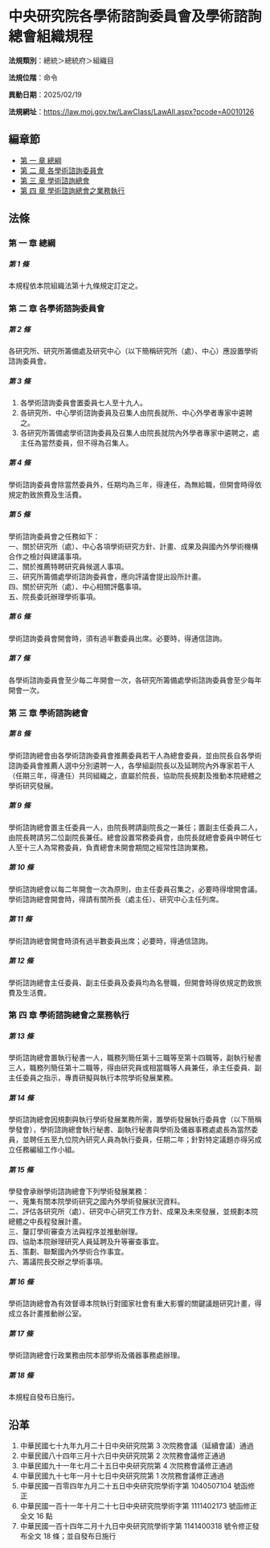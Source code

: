 # 中央研究院各學術諮詢委員會及學術諮詢總會組織規程




**法規類別**：總統＞總統府＞組織目

**法規位階**：命令

**異動日期**：2025/02/19  

**法規網址**：https://law.moj.gov.tw/LawClass/LawAll.aspx?pcode=A0010126


## 編章節
* [第 一 章 總綱](#第-一-章-總綱)
* [第 二 章 各學術諮詢委員會](#第-二-章-各學術諮詢委員會)
* [第 三 章 學術諮詢總會](#第-三-章-學術諮詢總會)
* [第 四 章 學術諮詢總會之業務執行](#第-四-章-學術諮詢總會之業務執行)
## 法條
### 第 一 章 總綱

##### 第 1 條
本規程依本院組織法第十九條規定訂定之。

### 第 二 章 各學術諮詢委員會

##### 第 2 條
各研究所、研究所籌備處及研究中心（以下簡稱研究所（處）、中心）應設置學術諮詢委員會。

##### 第 3 條
1. 各學術諮詢委員會置委員七人至十九人。
1. 各研究所、中心學術諮詢委員及召集人由院長就所、中心外學者專家中遴聘之。
1. 各研究所籌備處學術諮詢委員及召集人由院長就院內外學者專家中遴聘之，處主任為當然委員，但不得為召集人。

##### 第 4 條
學術諮詢委員會除當然委員外，任期均為三年，得連任，為無給職，但開會時得依規定酌致旅費及生活費。

##### 第 5 條
學術諮詢委員會之任務如下：  
一、關於研究所（處）、中心各項學術研究方針、計畫、成果及與國內外學術機構合作之檢討與建議事項。  
二、關於推薦特聘研究員候選人事項。  
三、研究所籌備處學術諮詢委員會，應向評議會提出設所計畫。  
四、關於研究所（處）、中心相關評鑑事項。  
五、院長委託辦理學術事項。

##### 第 6 條
學術諮詢委員會開會時，須有過半數委員出席。必要時，得通信諮詢。

##### 第 7 條
各學術諮詢委員會至少每二年開會一次，各研究所籌備處學術諮詢委員會至少每年開會一次。

### 第 三 章 學術諮詢總會

##### 第 8 條
學術諮詢總會由各學術諮詢委員會推薦委員若干人為總會委員，並由院長自各學術諮詢委員會推薦人選中分別遴聘一人，各學組副院長以及延聘院內外專家若干人（任期三年，得連任）共同組織之，直屬於院長，協助院長規劃及推動本院總體之學術研究發展。

##### 第 9 條
學術諮詢總會置主任委員一人，由院長聘請副院長之一兼任；置副主任委員二人，由院長聘請另二位副院長兼任。總會設置常務委員會，由院長就總會委員中聘任七人至十三人為常務委員，負責總會未開會期間之經常性諮詢業務。

##### 第 10 條
學術諮詢總會以每二年開會一次為原則，由主任委員召集之，必要時得增開會議。學術諮詢總會開會時，得請有關所長（處主任）、研究中心主任列席。

##### 第 11 條
學術諮詢總會開會時須有過半數委員出席；必要時，得通信諮詢。

##### 第 12 條
學術諮詢總會主任委員、副主任委員及委員均為名譽職，但開會時得依規定酌致旅費及生活費。

### 第 四 章 學術諮詢總會之業務執行

##### 第 13 條
學術諮詢總會置執行秘書一人，職務列簡任第十三職等至第十四職等，副執行秘書三人，職務列簡任第十二職等，得由研究員或相當職等人員兼任，承主任委員、副主任委員之指示，專責研擬與執行本院學術發展業務。

##### 第 14 條
學術諮詢總會因規劃與執行學術發展業務所需，置學術發展執行委員會（以下簡稱學發會），學術諮詢總會執行秘書、副執行秘書與學術及儀器事務處處長為當然委員，並聘任五至九位院內研究人員為執行委員，任期二年；針對特定議題亦得另成立任務編組工作小組。

##### 第 15 條
學發會承辦學術諮詢總會下列學術發展業務：  
一、蒐集有關本院學術研究之國內外學術發展狀況資料。  
二、評估各研究所（處）、研究中心研究工作方針、成果及未來發展，並規劃本院總體之中長程發展計畫。  
三、釐訂學術審查方法與程序並推動辦理。  
四、協助本院辦理研究人員延聘及升等審查事宜。  
五、策劃、聯繫國內外學術合作事宜。  
六、籌議院長交辦之學術事項。

##### 第 16 條
學術諮詢總會為有效督導本院執行對國家社會有重大影響的關鍵議題研究計畫，得成立各計畫推動辦公室。

##### 第 17 條
學術諮詢總會行政業務由院本部學術及儀器事務處辦理。

##### 第 18 條
本規程自發布日施行。

## 沿革
1. 中華民國七十九年九月二十日中央研究院第 3  次院務會議（延續會議）通過
1. 中華民國八十四年三月十六日中央研究院第 2  次院務會議修正通過
1. 中華民國九十一年七月二十五日中央研究院第 4  次院務會議修正通過
1. 中華民國九十七年一月十七日中央研究院第 1  次院務會議修正通過
1. 中華民國一百零四年九月二十五日中央研究院學術字第 1040507104 號函修正
1. 中華民國一百十一年十月二十七日中央研究院學術字第 1111402173 號函修正全文 16 點
1. 中華民國一百十四年二月十九日中央研究院學術字第 1141400318 號令修正發布全文 18 條；並自發布日施行
